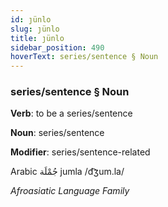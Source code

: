 ```yaml
---
id: ȷünlo
slug: ȷünlo
title: ȷünlo
sidebar_position: 490
hoverText: series/sentence § Noun
---
```


### series/sentence § Noun

**Verb**: to be a series/sentence

**Noun**: series/sentence

**Modifier**: series/sentence-related

Arabic جُمْلَة jumla /d͡ʒum.la/

*Afroasiatic Language Family*